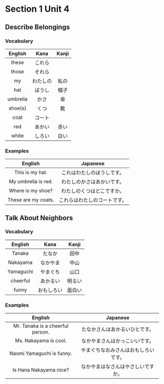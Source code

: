 # Section 1 Unit 4
## Describe Belongings
### Vocabulary
| English | Kana | Kanji |
|:-------:|:----:|:-----:|
| these | これら | |
| those | それら | |
| my | わたしの | 私の |
| hat | ぼうし | 帽子 |
| umbrella | かさ | 傘 |
| shoe(s) | くつ | 靴 |
| coat | コート | |
| red | あかい | 赤い |
| white | しろい | 白い |

### Examples
| English | Japanese |
|:-------:|:--------:|
| This is my hat. | これはわたしのぼうしです。 |
| My umbrella is red. | わたしのかさはあかいです。 |
| Where is my shoe? | わたしのくつはどこですか。 |
| These are my coats. | これらはわたしのコートです。 |

## Talk About Neighbors
### Vocabulary
| English | Kana | Kanji |
|:-------:|:----:|:-----:|
| Tanaka | たなか | 田中 |
| Nakayama | なかやま | 中山 |
| Yamaguchi | やまぐち | 山口 |
| cheerful | あかるい | 明るい |
| funny | おもしろい | 面白い |

### Examples
| English | Japanese |
|:-------:|:--------:|
| Mr. Tanaka is a cheerful person. | たなかさんはあかるいひとです。 |
| Ms. Nakayama is cool. | なかやまさんはかっこいいです。 |
| Naomi Yamaguchi is funny. | やまぐちなおみさんはおもしろいです。 |
| Is Hana Nakayama nice? | なかやまはなさんはやさしいですか。 |
